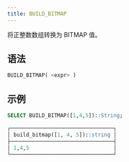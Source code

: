 ```yaml
---
title: BUILD_BITMAP
---
```


将正整数数组转换为 BITMAP 值。

## 语法

```sql
BUILD_BITMAP( <expr> )
```

## 示例

```sql
SELECT BUILD_BITMAP([1,4,5])::String;

┌─────────────────────────────────┐
│ build_bitmap([1, 4, 5])::string │
├─────────────────────────────────┤
│ 1,4,5                           │
└─────────────────────────────────┘
```